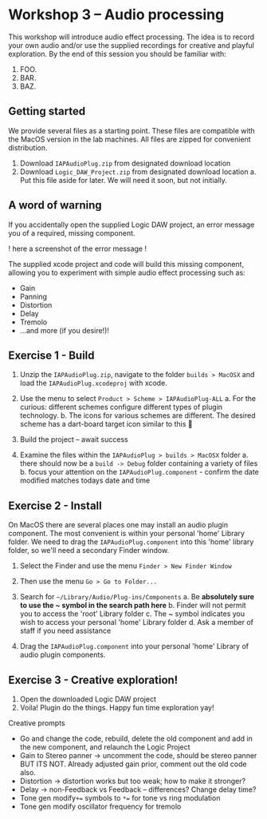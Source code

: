 # Workshop 3 – Audio processing

This workshop will introduce audio effect processing. The idea is to record your own audio and/or use the supplied recordings for creative and playful exploration. By the end of this session you should be familiar with: 

1.	FOO.
2.	BAR.
3.	BAZ. 

## Getting started

We provide several files as a starting point. These files are compatible with the MacOS version in the lab machines. All files are zipped for convenient distribution.

1. Download `IAPAudioPlug.zip` from designated download location 
2. Download `Logic_DAW_Project.zip` from designated download location
   a. Put this file aside for later. We will need it soon, but not initially.

## A word of warning

If you accidentally open the supplied Logic DAW project, an error message you of a required, missing component.

! here a screenshot of the error message !

The supplied xcode project and code will build this missing component, allowing you to experiment with simple audio effect processing such as:
* Gain
* Panning
* Distortion
* Delay
* Tremolo
* ...and more (if you desire!)!

## Exercise 1 - Build

1. Unzip the `IAPAudioPlug.zip`, navigate to the folder `builds > MacOSX` and load the `IAPAudioPlug.xcodeproj` with xcode.
2. Use the menu to select `Product > Scheme > IAPAudioPlug-ALL`
   a. For the curious: different schemes configure different types of plugin technology.
   b. The icons for various schemes are different. The desired scheme has a dart-board target icon similar to this 🎯
   
3. Build the project – await success 
4. Examine the files within the `IAPAudioPlug > builds > MacOSX` folder
   a. there should now be a `build -> Debug` folder containing a variety of files
   b. focus your attention on the `IAPAudioPlug.component` - confirm the date modified matches todays date and time

## Exercise 2 - Install

On MacOS there are several places one may install an audio plugin component. The most convenient is within your personal 'home' Library folder.
We need to drag the `IAPAudioPlug.component` into this 'home' library folder, so we'll need a secondary Finder window.

1. Select the Finder and use the menu `Finder > New Finder Window`
2. Then use the menu `Go > Go to Folder...`
3. Search for `~/Library/Audio/Plug-ins/Components`
   a. Be **absolutely sure to use the ~ symbol in the search path here**
   b. Finder will not permit you to access the 'root' Library folder
   c. The ~ symbol indicates you wish to access your personal 'home' Library folder
   d. Ask a member of staff if you need assistance

4. Drag the `IAPAudioPlug.component` into your personal 'home' Library of audio plugin components.

## Exercise 3 - Creative exploration!

1. Open the downloaded Logic DAW project
2. Voila! Plugin do the things. Happy fun time exploration yay!

Creative prompts
* Go and change the code, rebuild, delete the old component and add in the new component, and relaunch the Logic Project 
* Gain to Stereo panner -> uncomment the code, should be stereo panner BUT ITS NOT. Already adjusted gain prior, comment out the old code also.  
* Distortion -> distortion works but too weak; how to make it stronger? 
* Delay -> non-Feedback vs Feedback – differences? Change delay time? 
* Tone gen modify`+=` symbols to `*=` for tone vs ring modulation
* Tone gen modify oscillator frequency for tremolo
